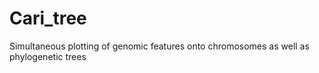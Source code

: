 # Cari_tree
Simultaneous plotting of genomic features onto chromosomes as well as phylogenetic trees
